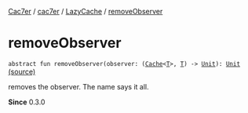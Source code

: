 [Cac7er](../../index.md) / [cac7er](../index.md) / [LazyCache](index.md) / [removeObserver](./remove-observer.md)

# removeObserver

`abstract fun removeObserver(observer: (`[`Cache`](../-cache/index.md)`<`[`T`](index.md#T)`>, `[`T`](index.md#T)`) -> `[`Unit`](https://kotlinlang.org/api/latest/jvm/stdlib/kotlin/-unit/index.html)`): `[`Unit`](https://kotlinlang.org/api/latest/jvm/stdlib/kotlin/-unit/index.html) [(source)](http://2wiqua.wcaokaze.com/gitbucket/wcaokaze/Cac7er/blob/master/src/main/java/cac7er/LazyCache.kt#L86)

removes the observer. The name says it all.

**Since**
0.3.0

